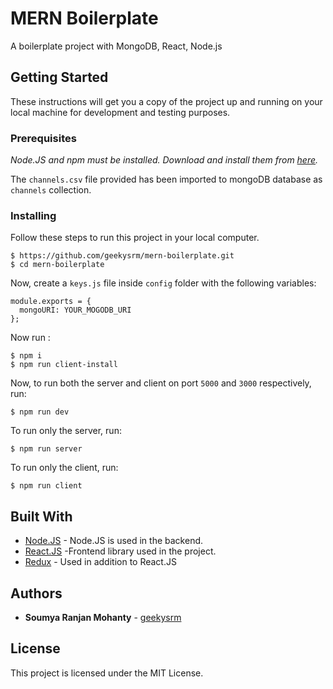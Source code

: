 # MERN Boilerplate

A boilerplate project with MongoDB, React, Node.js

## Getting Started

These instructions will get you a copy of the project up and running on your local machine for development and testing purposes.

### Prerequisites

_Node.JS and npm must be installed. Download and install them from [here](https://nodejs.org)._

The `channels.csv` file provided has been imported to mongoDB database as `channels` collection.

### Installing

Follow these steps to run this project in your local computer.

```
$ https://github.com/geekysrm/mern-boilerplate.git
$ cd mern-boilerplate
```

Now, create a `keys.js` file inside `config` folder with the following variables:

```
module.exports = {
  mongoURI: YOUR_MOGODB_URI
};

```

Now run :

```
$ npm i
$ npm run client-install
```

Now, to run both the server and client on port `5000` and `3000` respectively, run:

```
$ npm run dev
```

To run only the server, run:

```
$ npm run server
```

To run only the client, run:

```
$ npm run client
```

## Built With

- [Node.JS](http://nodejs.org/) - Node.JS is used in the backend.
- [React.JS](https://reactjs.org/) -Frontend library used in the project.
- [Redux](https://redux.js.org/) - Used in addition to React.JS

## Authors

- **Soumya Ranjan Mohanty** - [geekysrm](https://github.com/geekysrm)

## License

This project is licensed under the MIT License.
